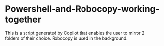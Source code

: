 # Powershell-and-Robocopy-working-together
This is a script generated by Copilot that enables the user to mirror 2 folders of their choice. Robocopy is used in the background.
